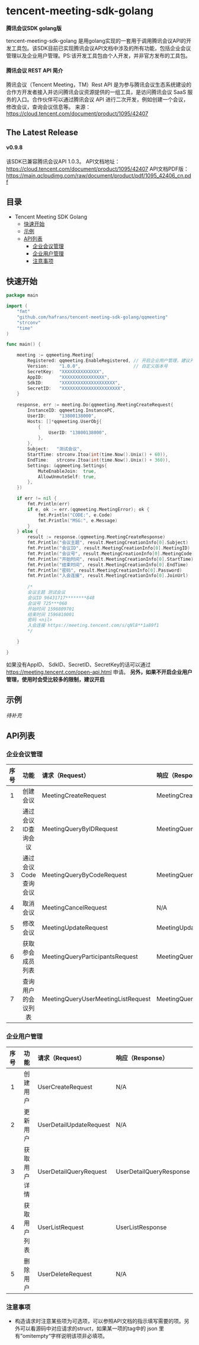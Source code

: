 # tencent-meeting-sdk-golang
**腾讯会议SDK golang版**

tencent-meeting-sdk-golang 是用golang实现的一套用于调用腾讯会议API的开发工具包。该SDK目前已实现腾讯会议API文档中涉及的所有功能，包括企业会议管理以及企业用户管理。PS:该开发工具包由个人开发，并非官方发布的工具包。

#### 腾讯会议 REST API 简介
腾讯会议（Tencent Meeting，TM）Rest API 是为参与腾讯会议生态系统建设的合作方开发者接入并访问腾讯会议资源提供的一组工具，是访问腾讯会议 SaaS 服务的入口。合作伙伴可以通过腾讯会议 API 进行二次开发，例如创建一个会议，修改会议，查询会议信息等。
来源：https://cloud.tencent.com/document/product/1095/42407
## The Latest Release
#### v0.9.8
该SDK已兼容腾讯会议API 1.0.3。
API文档地址：https://cloud.tencent.com/document/product/1095/42407
API文档PDF版：https://main.qcloudimg.com/raw/document/product/pdf/1095_42406_cn.pdf

## 目录
- Tencent Meeting SDK Golang
  - [快速开始](#快速开始)
  - [示例](#示例)
  - [API列表](#API列表)
    - [企业会议管理](#企业会议管理) 
    - [企业用户管理](#企业用户管理) 
    - [注意事项](#注意事项)
      
  
## 快速开始
```go
package main

import (
	"fmt"
	"github.com/hafrans/tencent-meeting-sdk-golang/qqmeeting"
	"strconv"
	"time"
)

func main() {

	meeting := qqmeeting.Meeting{
		Registered: qqmeeting.EnableRegistered, // 开启企业用户管理，建议开启
		Version:    "1.0.0",                    // 自定义版本号
		SecretKey:  "XXXXXXXXXXXXXX", 
		AppID:      "XXXXXXXXXXXXXXXX",
		SdkID:      "XXXXXXXXXXXXXXXXXXXX",
		SecretID:   "XXXXXXXXXXXXXXXXXXXXXX",
	}
    
	response, err := meeting.Do(qqmeeting.MeetingCreateRequest{
		InstanceID: qqmeeting.InstancePC,
		UserID:     "13800138000",
		Hosts: []*qqmeeting.UserObj{
			{
				UserID: "13800138000",
			},
		},
		Subject:   "测试会议",
		StartTime: strconv.Itoa(int(time.Now().Unix() + 60)),
		EndTime:   strconv.Itoa(int(time.Now().Unix() + 360)),
		Settings: &qqmeeting.Settings{
			MuteEnableJoin:  true,
			AllowUnmuteSelf: true,
		},
	})

	if err != nil {
		fmt.Println(err)
		if e, ok := err.(qqmeeting.MeetingError); ok {
			fmt.Println("CODE:", e.Code)
			fmt.Println("MSG:", e.Message)
		}
	} else {
		result := response.(qqmeeting.MeetingCreateResponse)
		fmt.Println("会议主题", result.MeetingCreationInfo[0].Subject)
		fmt.Println("会议ID", result.MeetingCreationInfo[0].MeetingID)
		fmt.Println("会议号", result.MeetingCreationInfo[0].MeetingCode)
		fmt.Println("开始时间", result.MeetingCreationInfo[0].StartTime)
		fmt.Println("结束时间", result.MeetingCreationInfo[0].EndTime)
		fmt.Println("密码", result.MeetingCreationInfo[0].Password)
		fmt.Println("入会连接", result.MeetingCreationInfo[0].JoinUrl)
		
		/*
		会议主题 测试会议
		会议ID 96431717********848
		会议号 725***060
		开始时间 1596809701
		结束时间 1596810001
		密码 <nil>
		入会连接 https://meeting.tencent.com/s/qNl8**1a89f1
		*/

	}

}
```
如果没有AppID、 SdkID、SecretID、SecretKey的话可以通过 https://meeting.tencent.com/open-api.html 申请。
**另外，如果不开启企业用户管理，使用时会受比较多的限制，建议开启**

## 示例
*待补充*

## API列表
### 企业会议管理
|序号|功能|请求（Request）|响应（Response）|
|:---:|:------:|:-----------------|:--------------------|
|1|创建会议|MeetingCreateRequest|MeetingCreateResponse|
|2|通过会议ID查询会议|MeetingQueryByIDRequest|MeetingQueryByIDResponse|
|3|通过会议Code查询会议|MeetingQueryByCodeRequest|MeetingQueryByCodeResponse|
|4|取消会议|MeetingCancelRequest|N/A|
|5|修改会议|MeetingUpdateRequest|MeetingUpdateResponse|
|6|获取参会成员列表|MeetingQueryParticipantsRequest|MeetingQueryParticipantsResponse|
|7|查询用户的会议列表|MeetingQueryUserMeetingListRequest|MeetingQueryUserMeetingListResponse|

### 企业用户管理
|序号|功能|请求（Request）|响应（Response）|
|:---:|:------:|:-----------------|:--------------------|
|1|创建用户|UserCreateRequest|N/A|
|2|更新用户|UserDetailUpdateRequest|N/A|
|3|获取用户详情|UserDetailQueryRequest|UserDetailQueryResponse|
|4|获取用户列表|UserListRequest|UserListResponse|
|5|删除用户|UserDeleteRequest|N/A|

### 注意事项
* 构造请求时注意某些项为可选项，可以参照API文档的指示填写需要的项。另外可以看源码中对应请求的struct，如果某一项的tag中的 json 里有”omitempty“字样说明该项非必填项。

